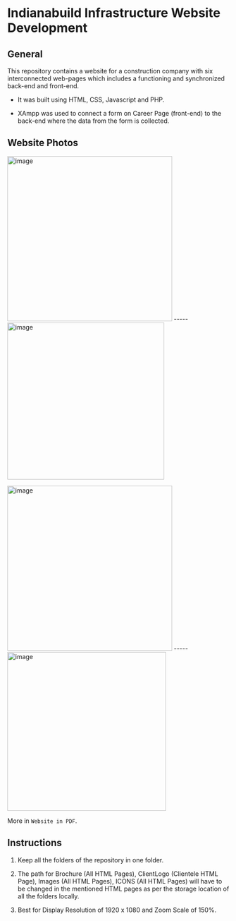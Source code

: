 # Indianabuild Infrastructure Website Development

## General

This repository contains a website for a construction company with six interconnected web-pages which includes a functioning and synchronized back-end and front-end.

- It was built using HTML, CSS, Javascript and PHP.

- XAmpp was used to connect a form on Career Page (front-end) to the back-end where the data from the form is collected.

## Website Photos

<img width="374" alt="image" src="https://user-images.githubusercontent.com/68999346/197037073-7e1a13cf-2f22-4d79-996b-8fce6b16c843.png">  -----  <img width="356" alt="image" src="https://user-images.githubusercontent.com/68999346/197037553-59fc375d-2659-4ca0-8f48-c0f79080645c.png">



<img width="374" alt="image" src="https://user-images.githubusercontent.com/68999346/197038668-b5a54c37-17c6-40d6-ade0-3c83b349ead7.png">  -----  <img width="360" alt="image" src="https://user-images.githubusercontent.com/68999346/197038899-cc7eec57-2b2a-4899-befe-fca6a07704b8.png">

More in `Website in PDF`.

## Instructions

1. Keep all the folders of the repository in one folder.

2. The path for Brochure (All HTML Pages), ClientLogo (Clientele HTML Page), Images (All HTML Pages), ICONS (All HTML Pages) will have to be changed in the mentioned HTML pages as per the storage location of all the folders locally.

3. Best for Display Resolution of 1920 x 1080 and Zoom Scale of 150%.

